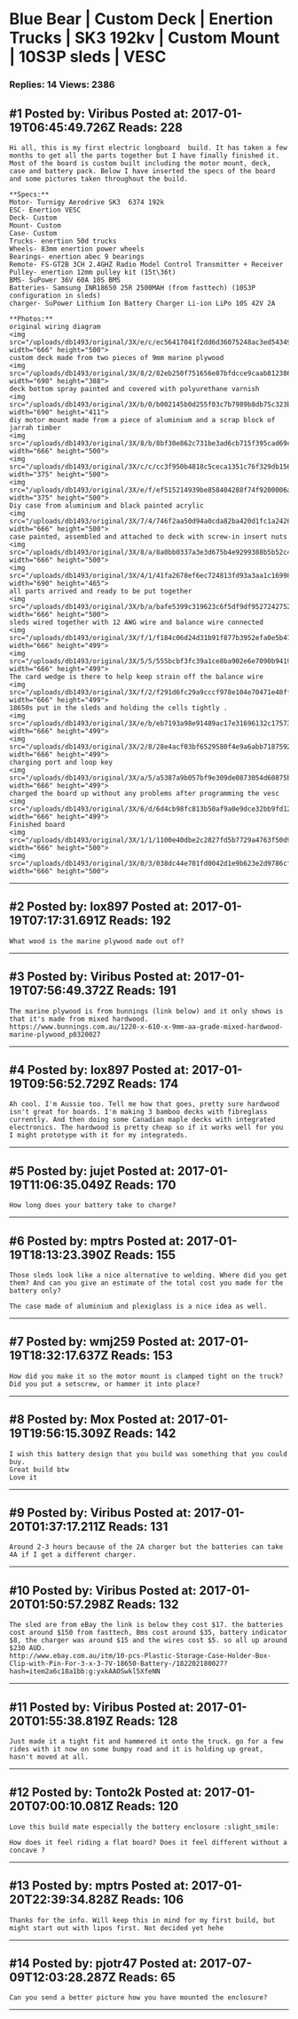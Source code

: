 # Blue Bear &#124; Custom Deck &#124; Enertion Trucks &#124; SK3 192kv &#124; Custom Mount &#124; 10S3P sleds &#124; VESC

### Replies: 14 Views: 2386

## \#1 Posted by: Viribus Posted at: 2017-01-19T06:45:49.726Z Reads: 228

```
Hi all, this is my first electric longboard  build. It has taken a few months to get all the parts together but I have finally finished it. Most of the board is custom built including the motor mount, deck, case and battery pack. Below I have inserted the specs of the board and some pictures taken throughout the build. 

**Specs:**
Motor- Turnigy Aerodrive SK3  6374 192k
ESC- Enertion VESC
Deck- Custom
Mount- Custom
Case- Custom 
Trucks- enertion 50d trucks
Wheels- 83mm enertion power wheels
Bearings- enertion abec 9 bearings
Remote- FS-GT2B 3CH 2.4GHZ Radio Model Control Transmitter + Receiver
Pulley- enertion 12mm pulley kit (15t\36t)
BMS- SuPower 36V 60A 10S BMS
Batteries- Samsung INR18650 25R 2500MAH (from fasttech) (10S3P configuration in sleds)
charger- SuPower Lithium Ion Battery Charger Li-ion LiPo 10S 42V 2A

**Photos:**
original wiring diagram 
<img src="/uploads/db1493/original/3X/e/c/ec56417041f2dd6d36075248ac3ed543494ece7b.JPG" width="666" height="500">
custom deck made from two pieces of 9mm marine plywood
<img src="/uploads/db1493/original/3X/8/2/82eb250f751656e87bfdcce9caab8123863d948c.JPG" width="690" height="388">
deck bottom spray painted and covered with polyurethane varnish 
<img src="/uploads/db1493/original/3X/b/0/b002145b0d255f03c7b7989b8db75c323b7be151.jpg" width="690" height="411">
diy motor mount made from a piece of aluminium and a scrap block of jarrah timber 
<img src="/uploads/db1493/original/3X/8/b/8bf30e862c731be3ad6cb715f395cad69c5ebe78.jpg" width="666" height="500">
<img src="/uploads/db1493/original/3X/c/c/cc3f950b4818c5ceca1351c76f329db15675b5f2.jpg" width="375" height="500">
<img src="/uploads/db1493/original/3X/e/f/ef515214939be858404288f74f9200006adc5165.jpg" width="375" height="500">
Diy case from aluminium and black painted acrylic 
<img src="/uploads/db1493/original/3X/7/4/746f2aa50d94a0cda82ba420d1fc1a2426eb6804.JPG" width="666" height="500">
case painted, assembled and attached to deck with screw-in insert nuts
<img src="/uploads/db1493/original/3X/8/a/8a0bb0337a3e3d675b4e9299388b5b52c41d5a89.jpg" width="666" height="500">
<img src="/uploads/db1493/original/3X/4/1/41fa2678ef6ec724813fd93a3aa1c16998cd9b8b.jpg" width="690" height="465">
all parts arrived and ready to be put together
<img src="/uploads/db1493/original/3X/b/a/bafe5399c319623c6f5df9df952724275238a3d4.jpg" width="666" height="500">
sleds wired together with 12 AWG wire and balance wire connected
<img src="/uploads/db1493/original/3X/f/1/f184c06d24d31b91f877b3952efa0e5b47980809.jpg" width="666" height="499">
<img src="/uploads/db1493/original/3X/5/5/555bcbf3fc39a1ce8ba902e6e7090b9419f8c1be.jpg" width="666" height="499">
The card wedge is there to help keep strain off the balance wire 
<img src="/uploads/db1493/original/3X/f/2/f291d6fc29a9cccf978e104e70471e48ff5e9612.jpg" width="666" height="499">
18650s put in the sleds and holding the cells tightly .
<img src="/uploads/db1493/original/3X/e/b/eb7193a98e91489ac17e31696132c175736bda7b.jpg" width="666" height="499">
<img src="/uploads/db1493/original/3X/2/8/28e4acf03bf6529580f4e9a6abb71875923fa14c.jpg" width="666" height="499">
charging port and loop key 
<img src="/uploads/db1493/original/3X/a/5/a5387a9b057bf9e309de0873054d60875b207761.jpg" width="666" height="499">
charged the board up without any problems after programming the vesc 
<img src="/uploads/db1493/original/3X/6/d/6d4cb98fc813b50af9a0e9dce32bb9fd129cec4a.jpg" width="666" height="499">
Finished board
<img src="/uploads/db1493/original/3X/1/1/1100e40dbe2c2827fd5b7729a4763f50d968e8ec.jpg" width="666" height="500">
<img src="/uploads/db1493/original/3X/0/3/038dc44e701fd0042d1e9b623e2d9786cfa16625.jpg" width="666" height="500">
```

---
## \#2 Posted by: lox897 Posted at: 2017-01-19T07:17:31.691Z Reads: 192

```
What wood is the marine plywood made out of?
```

---
## \#3 Posted by: Viribus Posted at: 2017-01-19T07:56:49.372Z Reads: 191

```
The marine plywood is from bunnings (link below) and it only shows is that it's made from mixed hardwood.
https://www.bunnings.com.au/1220-x-610-x-9mm-aa-grade-mixed-hardwood-marine-plywood_p0320027
```

---
## \#4 Posted by: lox897 Posted at: 2017-01-19T09:56:52.729Z Reads: 174

```
Ah cool. I'm Aussie too. Tell me how that goes, pretty sure hardwood isn't great for boards. I'm making 3 bamboo decks with fibreglass currently. And then doing some Canadian maple decks with integrated electronics. The hardwood is pretty cheap so if it works well for you I might prototype with it for my integrateds.
```

---
## \#5 Posted by: jujet Posted at: 2017-01-19T11:06:35.049Z Reads: 170

```
How long does your battery take to charge?
```

---
## \#6 Posted by: mptrs Posted at: 2017-01-19T18:13:23.390Z Reads: 155

```
Those sleds look like a nice alternative to welding. Where did you get them? And can you give an estimate of the total cost you made for the battery only?

The case made of aluminium and plexiglass is a nice idea as well.
```

---
## \#7 Posted by: wmj259 Posted at: 2017-01-19T18:32:17.637Z Reads: 153

```
How did you make it so the motor mount is clamped tight on the truck? Did you put a setscrew, or hammer it into place?
```

---
## \#8 Posted by: Mox Posted at: 2017-01-19T19:56:15.309Z Reads: 142

```
I wish this battery design that you build was something that you could buy.
Great build btw
Love it
```

---
## \#9 Posted by: Viribus Posted at: 2017-01-20T01:37:17.211Z Reads: 131

```
Around 2-3 hours because of the 2A charger but the batteries can take 4A if I get a different charger.
```

---
## \#10 Posted by: Viribus Posted at: 2017-01-20T01:50:57.298Z Reads: 132

```
The sled are from eBay the link is below they cost $17. the batteries cost around $150 from fasttech, Bms cost around $35, battery indicator $8, the charger was around $15 and the wires cost $5. so all up around $230 AUD.
http://www.ebay.com.au/itm/10-pcs-Plastic-Storage-Case-Holder-Box-Clip-with-Pin-For-3-x-3-7V-18650-Battery-/182202180027?hash=item2a6c18a1bb:g:yxkAAOSwkl5XfeNN
```

---
## \#11 Posted by: Viribus Posted at: 2017-01-20T01:55:38.819Z Reads: 128

```
Just made it a tight fit and hammered it onto the truck. go for a few rides with it now on some bumpy road and it is holding up great, hasn't moved at all.
```

---
## \#12 Posted by: Tonto2k Posted at: 2017-01-20T07:00:10.081Z Reads: 120

```
Love this build mate especially the battery enclosure :slight_smile:

How does it feel riding a flat board? Does it feel different without a concave ?
```

---
## \#13 Posted by: mptrs Posted at: 2017-01-20T22:39:34.828Z Reads: 106

```
Thanks for the info. Will keep this in mind for my first build, but might start out with lipos first. Not decided yet hehe
```

---
## \#14 Posted by: pjotr47 Posted at: 2017-07-09T12:03:28.287Z Reads: 65

```
Can you send a better picture how you have mounted the enclosure?
```

---
